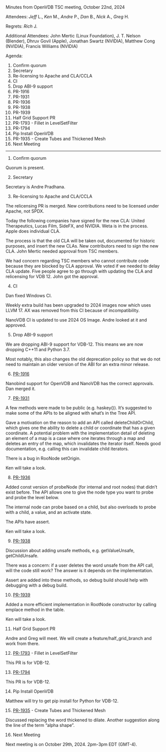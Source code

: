 Minutes from OpenVDB TSC meeting, October 22nd, 2024

Attendees: *Jeff* L., *Ken* M., *Andre* P., *Dan* B., *Nick* A., *Greg* H.

Regrets: *Rich* J.

Additional Attendees:
John Mertic (Linux Foundation), J. T. Nelson (Blender), Dhruv Govil (Apple),
Jonathan Swartz (NVIDIA), Matthew Cong (NVIDIA), Francis Williams (NVIDIA)

Agenda:

1) Confirm quorum
2) Secretary
3) Re-licensing to Apache and CLA/CCLA
4) CI
5) Drop ABI-9 support
6) PR-1916
7) PR-1931
8) PR-1936
9) PR-1938
10) PR-1939
11) Half Grid Support PR
12) PR-1793 - Fillet in LevelSetFilter
13) PR-1794
14) Pip Install OpenVDB
15) PR-1935 - Create Tubes and Thickened Mesh
16) Next Meeting

------------

1) Confirm quorum

Quorum is present.

2) Secretary

Secretary is Andre Pradhana.

3) Re-licensing to Apache and CLA/CCLA

The relicensing PR is merged. New contributions need to be licensed under
Apache, not SPDX.

Today the following companies have signed for the new CLA: United Therapeutics,
Lucas Film, SideFX, and NVIDIA. Weta is in the process. Apple does individual
CLA.

The process is that the old CLA will be taken out, documented for historic
purposes, and insert the new CLAs. New contributors need to sign the new CLA.
John Mertic needed approval from TSC members.

We had concern regarding TSC members who cannot contribute code because they are
blocked by CLA approval. We voted if we needed to delay CLA update. Five people
agree to go through with updating the CLA and relicensing for VDB 12. John got
the approval.

4) CI

Dan fixed Windows CI.

Weekly extra build has been upgraded to 2024 images now which uses LLVM 17. AX
was removed from this CI because of incompatibility.

NanoVDB CI is updated to use 2024 OS Image. Andre looked at it and approved.

5) Drop ABI-9 support

We are dropping ABI-9 support for VDB-12. This means we are now dropping C++11
and Python 3.7.

Most notably, this also changes the old deprecation policy so that we do not
need to maintain an older version of the ABI for an extra minor release.

6) [PR-1916](https://github.com/AcademySoftwareFoundation/openvdb/pull/1916)

Nanobind support for OpenVDB and NanoVDB has the correct approvals. Dan merged
it.

7) [PR-1931](https://github.com/AcademySoftwareFoundation/openvdb/pull/1931)

A few methods were made to be public (e.g. haskey()). It’s suggested to make
some of the APIs to be aligned with what’s in the Tree API.

Gave a motivation on the reason to add an API called deleteChildOrChild, which
gives one the ability to delete a child or coordinate that has a given
coordinate. A potential problem with the implementation detail of deleting an
element of a map is a case where one iterates through a map and deletes an entry
of the map, which invalidates the iterator itself. Needs good documentation,
e.g. calling this can invalidate child iterators.

There is a bug in RooNode setOrigin.

Ken will take a look.

8) [PR-1936](https://github.com/AcademySoftwareFoundation/openvdb/pull/1936)

Added const version of probeNode (for internal and root nodes) that didn’t exist
before. The API allows one to give the node type you want to probe and probe the
level below.

The internal node can probe based on a child, but also overloads to probe with a
child, a value, and an activate state.

The APIs have assert.

Ken will take a look.

9) [PR-1938](https://github.com/AcademySoftwareFoundation/openvdb/pull/1938)

Discussion about adding unsafe methods, e.g. getValueUnsafe, getChildUnsafe.

There was a concern: if a user deletes the word unsafe from the API call, will
the code still work? The answer is it depends on the implementation.

Assert are added into these methods, so debug build should help with debugging
with a debug build.

10) [PR-1939](https://github.com/AcademySoftwareFoundation/openvdb/pull/1939)

Added a more efficient implementation in RootNode constructor by calling emplace
method in the table.

Ken will take a look.

11) Half Grid Support PR

Andre and Greg will meet. We will create a feature/half_grid_branch and work
from there.

12) [PR-1793](https://github.com/AcademySoftwareFoundation/openvdb/pull/1793) - Fillet in LevelSetFilter

This PR is for VDB-12.

13) [PR-1794](https://github.com/AcademySoftwareFoundation/openvdb/pull/1794)

This PR is for VDB-12.

14) Pip Install OpenVDB

Matthew will try to get pip install for Python for VDB-12.

15) [PR-1935](https://github.com/AcademySoftwareFoundation/openvdb/pull/1935) - Create Tubes and Thickened Mesh

Discussed replacing the word thickened to dilate. Another suggestion along the
line of the term “alpha shape”.

16) Next Meeting

Next meeting is on October 29th, 2024. 2pm-3pm EDT (GMT-4).

